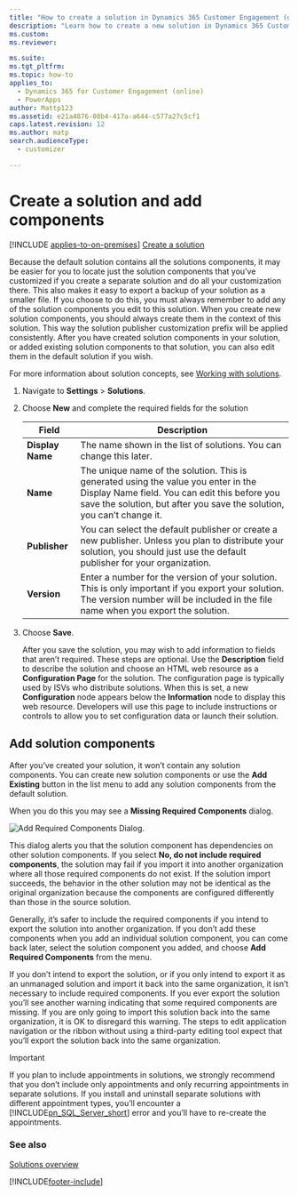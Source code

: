 ```yaml
---
title: "How to create a solution in Dynamics 365 Customer Engagement (on-premises)"
description: "Learn how to create a new solution in Dynamics 365 Customer Engagement (on-premises). Fill out the required fields and add solution components."
ms.custom: 
ms.reviewer: 

ms.suite: 
ms.tgt_pltfrm: 
ms.topic: how-to
applies_to: 
  - Dynamics 365 for Customer Engagement (online)
  - PowerApps
author: Mattp123
ms.assetid: e21a4876-08b4-417a-a644-c577a27c5cf1
caps.latest.revision: 12
ms.author: matp
search.audienceType: 
  - customizer

---
```


# Create a solution and add components
[!INCLUDE [applies-to-on-premises](../includes/applies-to-on-premises.md)] [Create a solution](/powerapps/maker/common-data-service/create-solution)
 
 Because the default solution contains all the solutions components, it may be easier for you to locate just the solution components that you’ve customized if you create a separate solution and do all your customization there. This also makes it easy to export a backup of your solution as a smaller file. If you choose to do this, you must always remember to add any of the solution components you edit to this solution. When you create new solution components, you should always create them in the context of this solution. This way the solution publisher customization prefix will be applied consistently. After you have created solution components in your solution, or added existing solution components to that solution, you can also edit them in the default solution if you wish.  

 For more information about solution concepts, see [Working with solutions](solutions-overview.md).  

1. Navigate to **Settings** > **Solutions**.  

2. Choose **New** and complete the required fields for the solution  


   |      Field       |                                                                                                  Description                                                                                                  |
   |------------------|---------------------------------------------------------------------------------------------------------------------------------------------------------------------------------------------------------------|
   | **Display Name** |                                                                      The name shown in the list of solutions. You can change this later.                                                                      |
   |     **Name**     | The unique name of the solution. This is generated using the value you enter in the Display Name field. You can edit this before you save the solution, but after you save the solution, you can’t change it. |
   |  **Publisher**   |                 You can select the default publisher or create a new publisher. Unless you plan to distribute your solution, you should just use the default publisher for your organization.                 |
   |   **Version**    |            Enter a number for the version of your solution. This is only important if you export your solution. The version number will be included in the file name when you export the solution.            |


3. Choose **Save**.  

   After you save the solution, you may wish to add information to fields that aren’t required. These steps are optional. Use the **Description** field to describe the solution and choose an HTML web resource as a **Configuration Page** for the solution. The configuration page is typically used by ISVs who distribute solutions. When this is set, a new **Configuration** node appears below the **Information** node to display this web resource. Developers will use this page to include instructions or controls to allow you to set configuration data or launch their solution.  

<a name="BKMK_AddSolutionComponents"></a>   

## Add solution components  
 After you’ve created your solution, it won’t contain any solution components. You can create new solution components or use the **Add Existing** button in the list menu to add any solution components from the default solution.  

 When you do this you may see a **Missing Required Components** dialog.  

 ![Add Required Components Dialog.](../customize/media/crm-itpro-cust-addrequiredcomponents.PNG "Add Required Components Dialog")  

 This dialog alerts you that the solution component has dependencies on other solution components. If you select **No, do not include required components**, the solution may fail if you import it into another organization where all those required components do not exist. If the solution import succeeds, the behavior in the other solution may not be identical as the original organization because the components are configured differently than those in the source solution.  

 Generally, it’s safer to include the required components if you intend to export the solution into another organization. If you don’t add these components when you add an individual solution component, you can come back later, select the solution component you added, and choose **Add Required Components** from the menu.  

 If you don’t intend to export the solution, or if you only intend to export it as an unmanaged solution and import it back into the same organization, it isn’t necessary to include required components. If you ever export the solution you’ll see another warning indicating that some required components are missing. If you are only going to import this solution back into the same organization, it is OK to disregard this warning. The steps to edit application navigation or the ribbon without using a third-party editing tool expect that you’ll export the solution back into the same organization.  

> [!IMPORTANT]
>  If you plan to include appointments in solutions, we strongly recommend that you don’t include only appointments and only recurring appointments in separate solutions. If you install and uninstall separate solutions with different appointment types, you’ll encounter a [!INCLUDE[pn_SQL_Server_short](../includes/pn-sql-server-short.md)] error and you’ll have to re-create the appointments. 

### See also
[Solutions overview](solutions-overview.md)


[!INCLUDE[footer-include](../../../includes/footer-banner.md)]
